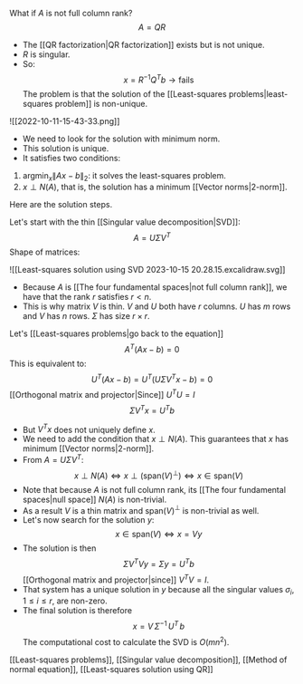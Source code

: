 What if $A$ is not full column rank?
$$
A = QR
$$
- The [[QR factorization|QR factorization]] exists but is not unique. 
- $R$ is singular.
- So:
$$
x = R^{-1} Q^T b \rightarrow \text{fails}
$$
The problem is that the solution of the [[Least-squares problems|least-squares problem]] is non-unique.

![[2022-10-11-15-43-33.png]]

- We need to look for the solution with minimum norm. 
- This solution is unique. 
- It satisfies two conditions:

1. $\text{argmin}_x \|Ax - b\|_2$: it solves the least-squares problem.
2. $x \perp N(A)$, that is, the solution has a minimum [[Vector norms|2-norm]].

Here are the solution steps.

Let's start with the thin [[Singular value decomposition|SVD]]: 
$$
A = U \Sigma V^T
$$
Shape of matrices:

![[Least-squares solution using SVD 2023-10-15 20.28.15.excalidraw.svg]]

- Because $A$ is [[The four fundamental spaces|not full column rank]], we have that the rank $r$ satisfies $r<n$.
- This is why matrix $V$ is thin. $V$ and $U$ both have $r$ columns. $U$ has $m$ rows and $V$ has $n$ rows. $\Sigma$ has size $r \times r$.

Let's [[Least-squares problems|go back to the equation]]
$$
A^T (Ax - b) = 0
$$
This is equivalent to:
$$
U^T (Ax - b) = U^T (U \Sigma V^T x - b) = 0
$$
[[Orthogonal matrix and projector|Since]] $U^T U = I$
$$
\Sigma V^T x = U^T b
$$
- But $V^T x$ does not uniquely define $x$.
- We need to add the condition that $x \perp N(A)$. This guarantees that $x$ has minimum [[Vector norms|2-norm]].
- From $A = U \Sigma V^T$:
$$
x \perp N(A) \Leftrightarrow x \perp (\text{span}(V)^\perp) \Leftrightarrow x \in \text{span}(V)
$$
- Note that because $A$ is not full column rank, its [[The four fundamental spaces|null space]] $N(A)$ is non-trivial. 
- As a result $V$ is a thin matrix and span($V$)$^\perp$ is non-trivial as well.
- Let's now search for the solution $y$:
$$
x \in \text{span}(V) \Leftrightarrow x = Vy
$$
- The solution is then
$$
\Sigma V^T V y = \Sigma y = U^T b
$$
[[Orthogonal matrix and projector|since]] $V^T V = I$.
- That system has a unique solution in $y$ because all the singular values $\sigma_i$, $1 \le i \le r$, are non-zero.
- The final solution is therefore
$$
x = V \, \Sigma^{-1} \, U^T \, b
$$
The computational cost to calculate the SVD is $O(mn^2)$.

[[Least-squares problems]], [[Singular value decomposition]], [[Method of normal equation]], [[Least-squares solution using QR]]